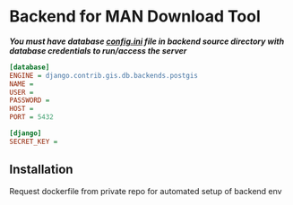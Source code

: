 # Backend for MAN Download Tool

**_You must have database <ins>config.ini</ins> file in backend source directory with database credentials to run/access the server_**

```ini
[database]
ENGINE = django.contrib.gis.db.backends.postgis
NAME = 
USER = 
PASSWORD = 
HOST = 
PORT = 5432

[django]
SECRET_KEY =
```

## Installation
Request dockerfile from private repo for automated setup of backend env
